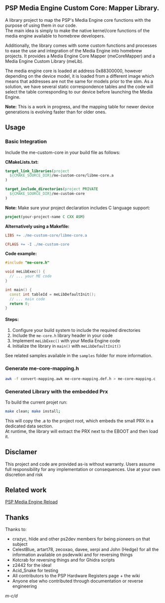 ## PSP Media Engine Custom Core: Mapper Library.
A library project to map the PSP's Media Engine core functions with the purpose of using them in our code.  
The main idea is simply to make the native kernel/core functions of the media engine available to homebrew developers.  

Additionally, the library comes with some custom functions and processes to ease the use and integration of the Media Engine into homebrew projects.
It provides a Media Engine Core Mapper (meCoreMapper) and a Media Engine Custom Library (meLib).

The media engine core is loaded at address 0x88300000, however depending on the device model, it is loaded from a different image which means that addresses are not the same for models prior to the slim.
As a solution, we have several static correspondence tables and the code will select the table corresponding to our device before launching the Media Engine.

**Note:** This is a work in progress, and the mapping table for newer device generations is evolving faster than for older ones.

## Usage

### Basic Integration

Include the me-custom-core in your build file as follows:

**CMakeLists.txt:**
```cmake
target_link_libraries(project
  ${CMAKE_SOURCE_DIR}/me-custom-core/libme-core.a
)
```

```cmake
target_include_directories(project PRIVATE 
  ${CMAKE_SOURCE_DIR}/me-custom-core
)
```

**Note:** Make sure your project declaration includes C language support:
```cmake
project(your-project-name C CXX ASM)
```

**Alternatively using a Makefile:**
```makefile
LIBS += ./me-custom-core/libme-core.a
```

```makefile
CFLAGS += -I ./me-custom-core
```

**Code example:**
```cpp
#include "me-core.h"

void meLibExec() {
  // ... your ME code
}

int main() {
  const int tableId = meLibDefaultInit();
  // ... main code
  return 0;
}
```

#### Steps:
1. Configure your build system to include the required directories
2. Include the `me-core.h` library header in your code
3. Implement `meLibExec()` with your Media Engine code
4. Initialize the library in `main()` with `meLibDefaultInit()`
  
See related samples available in the `samples` folder for more information.

### Generate me-core-mapping.h

```bash
awk -f convert-mapping.awk me-core-mapping.def.h > me-core-mapping.c
```

### Generated Library with the embedded Prx
To build the current projet run:
```bash
make clean; make install;
```

This will copy the .a to the project root, which embeds the small PRX in a dedicated data section.  
At runtime, the library will extract the PRX next to the EBOOT and then load it.

## Disclamer
This project and code are provided as-is without warranty. Users assume full responsibility for any implementation or consequences. Use at your own discretion and risk

## Related work
[PSP Media Engine Reload](https://github.com/mcidclan/psp-media-engine-reload)

## Thanks
Thanks to:
- crazyc, hlide and other ps2dev members for being pioneers on that subject
- CelestBlue, artart78, zecoxao, davee, xerpi and John (Hedge) for all the information available on psdevwiki and for reversing things
- Kotcrab for reversing things and for Ghidra scripts
- z2442 for the idea!
- Acid_Snake for testing
- All contributors to the PSP Hardware Registers page + the wiki
- Anyone else who contributed through documentation or reverse engineering

*m-c/d*
